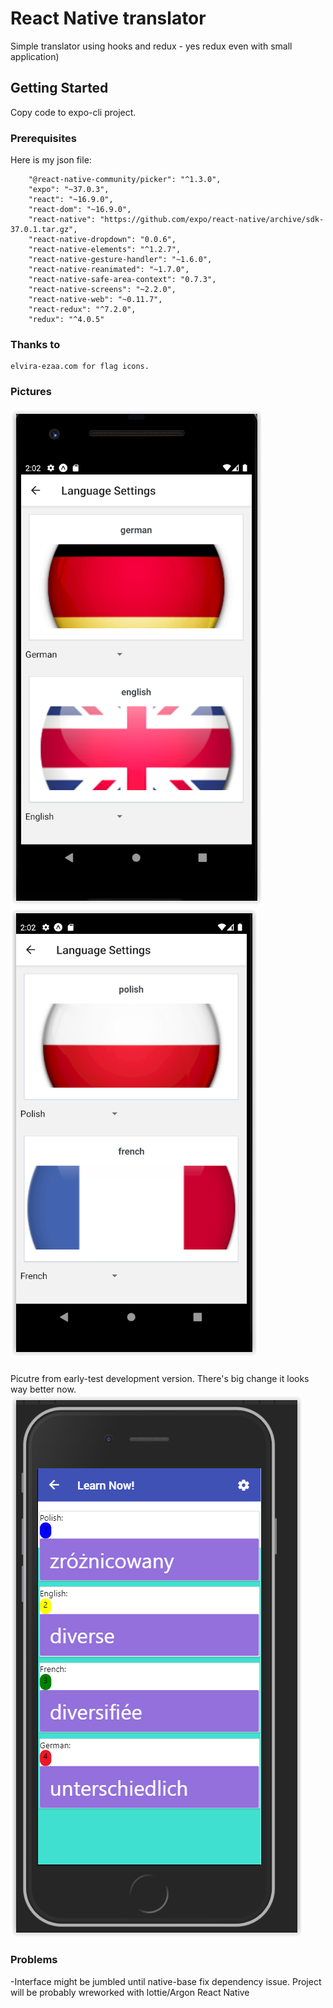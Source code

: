 # React Native translator

Simple translator using hooks and redux - yes redux even with small application)

## Getting Started

Copy code to expo-cli project.

### Prerequisites

Here is my json file:
```
    "@react-native-community/picker": "^1.3.0",
    "expo": "~37.0.3",
    "react": "~16.9.0",
    "react-dom": "~16.9.0",
    "react-native": "https://github.com/expo/react-native/archive/sdk-37.0.1.tar.gz",
    "react-native-dropdown": "0.0.6",
    "react-native-elements": "^1.2.7",
    "react-native-gesture-handler": "~1.6.0",
    "react-native-reanimated": "~1.7.0",
    "react-native-safe-area-context": "0.7.3",
    "react-native-screens": "~2.2.0",
    "react-native-web": "~0.11.7",
    "react-redux": "^7.2.0",
    "redux": "^4.0.5"
```


### Thanks to
```
elvira-ezaa.com for flag icons.
```

### Pictures
![Alt text](readmeMDSource/alpha.PNG?raw=true "Language Chooser version 0.5")
![Alt text](readmeMDSource/beta.PNG?raw=true "Another language option")

###
Picutre from early-test development version. There's big change it looks way better now.
![Alt text](readmeMDSource/testimage.PNG?raw=true "Alpha Version 0.1")



### Problems
-Interface might be jumbled until native-base fix dependency issue. Project will be probably wreworked with lottie/Argon React Native
